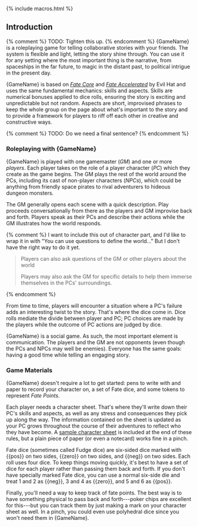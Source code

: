 ---
---

{% include macros.html %}

## Introduction

{% comment %} TODO: Tighten this up. {% endcomment %}
{GameName} is a roleplaying game for telling collaborative stories with your
friends. The system is flexible and light, letting the story shine through.
You can use it for any setting where the most important thing is the
narrative, from spaceships in the far future, to magic in the distant past, to
political intrigue in the present day.

{GameName} is based on [_Fate Core_][fate_core] and [_Fate Accelerated_][fae] by
Evil Hat and uses the same fundamental mechanics: skills and aspects. Skills
are numerical bonuses applied to dice rolls, ensuring the story is exciting
and unpredictable but not random. Aspects are short, improvised phrases to
keep the whole group on the page about what's important to the story and to
provide a framework for players to riff off each other in creative and
constructive ways.

[fate_core]: https://www.evilhat.com/home/fate-core/
[fae]: https://www.evilhat.com/home/fae/

{% comment %} TODO: Do we need a final sentence? {% endcomment %}

### Roleplaying with {GameName}

{GameName} is played with one gamemaster (_GM_) and one or more _players_. Each
player takes on the role of a player character (_PC_) which they create as the
game begins. The GM plays the rest of the world around the PCs, including its
cast of non-player characters (_NPCs_), which could be anything from friendly
space pirates to rival adventurers to hideous dungeon monsters.

The GM generally opens each scene with a quick description. Play proceeds
conversationally from there as the players and GM improvise back and forth.
Players speak as their PCs and describe their actions while the GM illustrates
how the world responds.

{% comment %} I want to include this out of character part, and I'd like to wrap it in
with "You can use questions to define the world..." But I don't have the right
way to do it yet.

> Players can also ask questions of the GM or other players about the world
>
> Players may also ask the GM for specific details to help them immerse themselves in the PCs' surroundings.

{% endcomment %}

From time to time, players will encounter a situation where a PC's failure
adds an interesting twist to the story. That's where the dice come in. Dice
rolls mediate the divide between player and PC; PC choices are made by the
players while the outcome of PC actions are judged by dice.

{GameName} is a social game. As such, the most important element is
communication. The players and the GM are not opponents (even though the PCs
and NPCs may well be enemies). Everyone has the same goals: having a good time
while telling an engaging story.

### Game Materials

{GameName} doesn't require a lot to get started: pens to write with and paper to
record your character on, a set of Fate dice, and some tokens to represent
_Fate Points_.

Each player needs a character sheet. That's where they'll write down their
PC's skills and aspects, as well as any stress and consequences they pick up
along the way. The information contained on the sheet is updated as your PC
grows throughout the course of their adventures to reflect who they have
become. A [sample character sheet][pc_sheet] is included at the end of these
rules, but a plain piece of paper (or even a notecard) works fine in a pinch.

[pc_sheet]: TODO

Fate dice (sometimes called Fudge dice) are six-sided dice marked with {{pos}}
on two sides, {{zero}} on two sides, and {{neg}} on two sides. Each roll uses
four dice. To keep things moving quickly, it's best to have a set of dice for
each player rather than passing them back and forth. If you don't have
specially marked Fate dice, you can use a normal six-side die and treat 1 and
2 as <span class="nowrap">{{neg}},</span> 3 and 4 as <span
class="nowrap">{{zero}},</span> and 5 and 6 as <span
class="nowrap">{{pos}}.</span>

Finally, you'll need a way to keep track of fate points. The best way is to
have something physical to pass back and forth---poker chips are excellent for
this---but you can track them by just making a mark on your character sheet as
well. In a pinch, you could even use polyhedral dice since you won't need them
in {GameName}.

